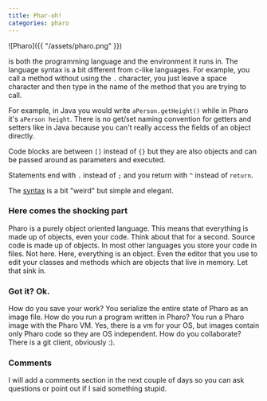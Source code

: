 ```yaml
---
title: Phar-oh!
categories: pharo
---
```

![Pharo]({{ "/assets/pharo.png" }})

is both the programming language and the environment it runs in. The language syntax is a bit different from c-like languages. For example, you call a method without using the `.` character, you just leave a space character and then type in the name of the method that you are trying to call.

For example, in Java you would write `aPerson.getHeight()` while in Pharo it's `aPerson height`. There is no get/set naming convention for getters and setters like in Java because you can't really access the fields of an object directly.

Code blocks are between `[]` instead of `{}` but they are also objects and can be passed around as parameters and executed.

Statements end with `.` instead of `;` and you return with `^` instead of `return`.

The [syntax]('https://ci.inria.fr/pharo-contribution/job/UpdatedPharoByExample/lastSuccessfulBuild/artifact/book-result/SyntaxNutshell/SyntaxNutshell.html') is a bit "weird" but simple and elegant.

### Here comes the shocking part
Pharo is a purely object oriented language. This means that everything is made up of objects, even your code. Think about that for a second. Source code is made up of objects. In most other languages you store your code in files. Not here. Here, everything is an object. Even the editor that you use to edit your classes and methods which are objects that live in memory. Let that sink in.
### Got it? Ok.
How do you save your work? You serialize the entire state of Pharo as an image file. How do you run a program written in Pharo? You run a Pharo image with the Pharo VM. Yes, there is a vm for your OS, but images contain only Pharo code so they are OS independent. How do you collaborate? There is a git client, obviously :).
### Comments
I will add a comments section in the next couple of days so you can ask questions or point out if I said something stupid.
